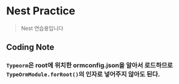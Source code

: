 # Nest Practice

> Nest 연습용입니다

## Coding Note

### `Typeorm`은 root에 위치한 **ormconfig.json**을 알아서 로드하므로 `TypeOrmModule.forRoot()`의 인자로 넣어주지 않아도 된다.
